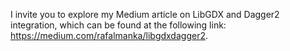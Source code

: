 I invite you to explore my Medium article on LibGDX and Dagger2 integration, which can be found at the following link: https://medium.com/rafalmanka/libgdxdagger2.